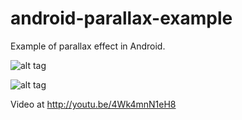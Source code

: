 android-parallax-example
========================

Example of parallax effect in Android.



![alt tag](https://raw.github.com/bydavy/android-parallax-example/master/presentation/screenshot_1.png)

![alt tag](https://raw.github.com/bydavy/android-parallax-example/master/presentation/screenshot_2.png)

Video at http://youtu.be/4Wk4mnN1eH8
